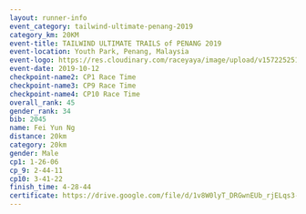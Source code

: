 ```yaml
---
layout: runner-info 
event_category: tailwind-ultimate-penang-2019 
category_km: 20KM 
event-title: TAILWIND ULTIMATE TRAILS of PENANG 2019 
event-location: Youth Park, Penang, Malaysia 
event-logo: https://res.cloudinary.com/raceyaya/image/upload/v1572252513/logo/utop-2019_h9tzys.jpg 
event-date: 2019-10-12 
checkpoint-name2: CP1 Race Time 
checkpoint-name3: CP9 Race Time 
checkpoint-name4: CP10 Race Time 
overall_rank: 45
gender_rank: 34
bib: 2045
name: Fei Yun Ng
distance: 20km
category: 20km
gender: Male
cp1: 1-26-06
cp_9: 2-44-11
cp10: 3-41-22
finish_time: 4-28-44
certificate: https://drive.google.com/file/d/1v8W0lyT_DRGwnEUb_rjELqs3-qHSRuto/view?usp=sharing
---
```

